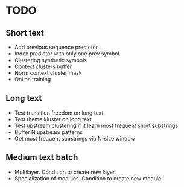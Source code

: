 # TODO
## Short text
- Add previous sequence predictor
- Index predictor with only one prev symbol
- Clustering synthetic symbols
- Context clusters buffer
- Norm context cluster mask
- Online training
## Long text
- Test transition freedom on long text
- Test theme kluster on long text
- Test upstream clustering if it learn most frequent short substrings
- Buffer N upstream patterns
- Get most frequent substrings via N-size window
## Medium text batch
- Multilayer. Condition to create new layer.
- Specialization of modules. Condition to create new module.